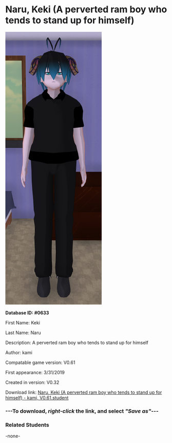 # Naru, Keki (A perverted ram boy who tends to stand up for himself)

<img src="../../Files/Images/Naru, Keki (A perverted ram boy who tends to stand up for himself).png" title="Naru, Keki (A perverted ram boy who tends to stand up for himself) - kami, V0.61">

**Database ID: #0633**

First Name: Keki

Last Name: Naru

Description: A perverted ram boy who tends to stand up for himself

Author: kami

Compatable game version: V0.61

First appearance: 3/31/2019

Created in version: V0.32

Download link: <a href="https://raw.githubusercontent.com/Arbiter1223/Daigaku-Gurashi-Custom-Students/master/Files/Student%20Files/Naru%2C%20Keki%20(A%20perverted%20ram%20boy%20who%20tends%20to%20stand%20up%20for%20himself)%20-%20kami%2C%20V0.61.student">Naru, Keki (A perverted ram boy who tends to stand up for himself) - kami, V0.61.student</a>

### ---**To download, _right-click_ the link, and select _"Save as"_**---

### Related Students

-none-
